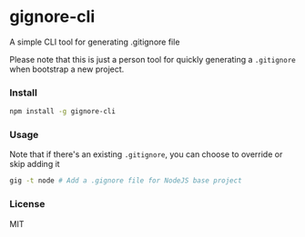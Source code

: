 # gignore-cli

A simple CLI tool for generating .gitignore file

Please note that this is just a person tool for quickly generating a `.gitignore` when bootstrap a new project.

### Install

```sh
npm install -g gignore-cli
```

### Usage

Note that if there's an existing `.gitignore`, you can choose to override or skip adding it

```sh
gig -t node # Add a .gignore file for NodeJS base project
```

### License

MIT
